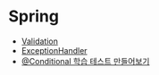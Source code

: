 # Spring

- [Validation](Validation.md)
- [ExceptionHandler](ExceptionHandler.md)
- [@Conditional 학습 테스트 만들어보기](Conditional-학습-테스트-만들어보기.md)